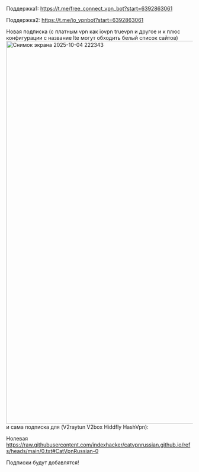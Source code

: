 Поддержка1: https://t.me/free_connect_vpn_bot?start=6392863061

Поддержка2: https://t.me/io_vpnbot?start=6392863061

Новая подписка (с платным vpn как iovpn truevpn и другое и к плюс конфигурации с название lte могут обходить белый список сайтов) 
<img width="1919" height="1033" alt="Снимок экрана 2025-10-04 222343" src="https://github.com/user-attachments/assets/6834c61a-ff21-4bbd-a574-3a9f52af5050" />
и сама подписка для (V2raytun V2box Hiddfly HashVpn):

Нолевая   https://raw.githubusercontent.com/indexhacker/catvpnrussian.github.io/refs/heads/main/0.txt#CatVpnRussian-0

 Подписки будут добавлятся!
